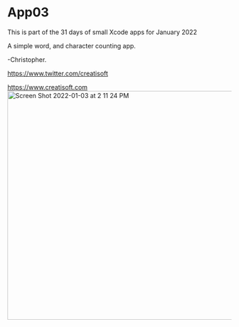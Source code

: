 # App03
This is part of the 31 days of small Xcode apps for January 2022

A simple word, and character counting app. 

-Christopher.

https://www.twitter.com/creatisoft

https://www.creatisoft.com<img width="515" alt="Screen Shot 2022-01-03 at 2 11 24 PM" src="https://user-images.githubusercontent.com/11401446/147995022-efc6f4bf-c954-4ef3-b959-dcdd44c859c5.png">
